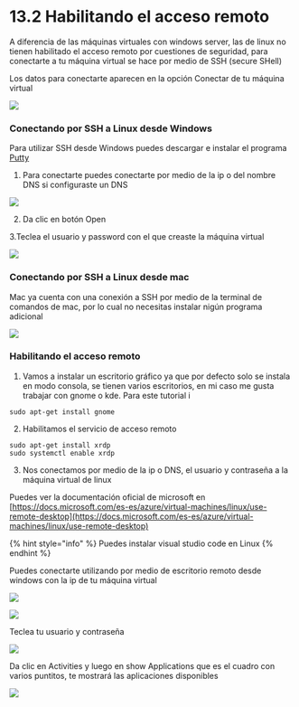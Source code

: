 # 13.2 Habilitando el acceso remoto

A diferencia de las máquinas virtuales con windows server, las de linux no tienen habilitado el acceso remoto por cuestiones de seguridad, para conectarte a tu máquina virtual se hace por medio de SSH \(secure SHell\) 

Los datos para conectarte aparecen en la opción Conectar de tu máquina virtual

![](../.gitbook/assets/image%20%28306%29.png)

### Conectando por SSH a Linux desde Windows

Para utilizar SSH desde Windows puedes descargar e instalar el programa [Putty](https://www.putty.org)

1. Para conectarte puedes conectarte por medio de la ip o del nombre DNS si configuraste un DNS

![](../.gitbook/assets/image%20%28225%29.png)

2. Da clic en botón Open

3.Teclea el usuario y password con el que creaste la máquina virtual

![](../.gitbook/assets/image%20%2835%29.png)

### Conectando por SSH a Linux desde mac

Mac ya cuenta con una conexión a SSH por medio de la terminal de comandos de mac, por lo cual no necesitas instalar nigún programa adicional

![](../.gitbook/assets/image%20%28219%29.png)

### Habilitando el acceso remoto

1. Vamos a instalar un escritorio gráfico ya que por defecto solo se instala en modo consola, se tienen varios escritorios, en mi caso me gusta trabajar con  gnome o kde. Para este tutorial i

```text
sudo apt-get install gnome
```

2. Habilitamos el servicio de acceso remoto

```text
sudo apt-get install xrdp
sudo systemctl enable xrdp
```

3. Nos conectamos por medio de la ip o DNS, el usuario y contraseña a la máquina virtual de linux

Puedes ver la documentación oficial de microsoft en [https://docs.microsoft.com/es-es/azure/virtual-machines/linux/use-remote-desktop](https://docs.microsoft.com/es-es/azure/virtual-machines/linux/use-remote-desktop)

{% hint style="info" %}
Puedes instalar visual studio code en Linux
{% endhint %}

Puedes conectarte utilizando por medio de escritorio remoto desde windows con la ip de tu máquina virtual

![](../.gitbook/assets/image%20%2841%29.png)

![](../.gitbook/assets/image%20%2821%29.png)

Teclea tu usuario y contraseña

![](../.gitbook/assets/image%20%28367%29.png)

Da clic en Activities y luego en show Applications que es el cuadro con varios puntitos,  te mostrará las aplicaciones disponibles

![](../.gitbook/assets/image%20%28175%29.png)

